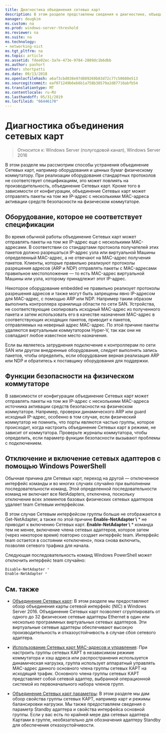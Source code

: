 ```yaml
---
title: Диагностика объединения сетевых карт
description: В этом разделе представлены сведения о диагностике, объединение Сетевых карт в Windows Server 2016.
manager: dougkim
ms.custom: na
ms.prod: windows-server-threshold
ms.reviewer: na
ms.suite: na
ms.technology:
- networking-nict
ms.tgt_pltfrm: na
ms.topic: article
ms.assetid: fdee02ec-3a7e-473e-9784-2889dc1b6dbb
ms.author: pashort
author: shortpatti
ms.date: 09/13/2018
ms.openlocfilehash: a6af3cbd038e97d889269b83d72c77c50680e513
ms.sourcegitcommit: eaf071249b6eb6b1a758b38579a2d87710abfb54
ms.translationtype: MT
ms.contentlocale: ru-RU
ms.lasthandoff: 05/31/2019
ms.locfileid: "66446170"
---
```

# <a name="troubleshooting-nic-teaming"></a>Диагностика объединения сетевых карт

>Относится к: Windows Server (полугодовой канал), Windows Server 2016

В этом разделе мы рассмотрим способы устранения объединение Сетевых карт, например оборудования и ценных бумаг физическому коммутатору.  При реализации оборудования стандартных протоколов не соответствует спецификациям, это может повлиять на производительность, объединение Сетевых карт. Кроме того в зависимости от конфигурации, объединение Сетевых карт может отправлять пакеты на том же IP-адрес с несколькими MAC-адреса активации средств безопасности на физическом коммутаторе.

  
## <a name="hardware-that-doesnt-conform-to-specification"></a>Оборудование, которое не соответствует спецификации  
  
Во время обычной работы объединение Сетевых карт может отправлять пакеты на том же IP-адрес еще с несколькими MAC-адресами. В соответствии со стандартами протокола получателей этих пакетов должно разрешаться IP-адрес узла или виртуальной Машины определенный MAC-адрес, а не отвечают на MAC-адрес получения пакетов.  Клиенты, которые правильно реализуют протоколы разрешения адресов (ARP и NDP) отправлять пакеты с MAC-адресами правильное местоположение — то есть MAC-адрес виртуальной Машины или узла, которому принадлежит этот IP-адрес. 
  
Некоторое оборудование embedded не правильно реализует протоколы разрешения адресов и также могут быть запрещены явно IP-адресом для MAC-адрес, с помощью ARP или NDP.  Например таким образом выполнить контроллера хранилища области по сети SAN. Устройства, не соответствующие скопировать исходный MAC-адрес из полученного пакета и затем использовать его в качестве назначения MAC-адрес в соответствующих исходящих пакетов, приводит к пакетов, отправляемых на неверный адрес MAC-адрес. По этой причине пакеты удаляются виртуальным коммутатором Hyper-V, так как они не совпадают любое известное место назначения.  
  
Если вы являетесь затруднения подключение к контроллерам по сети SAN или другом внедренные оборудования, следует выполнять запись пакетов, чтобы определить, если оборудование верная реализация ARP или NDP и обратитесь к поставщику оборудования для поддержки.  

  
## <a name="physical-switch-security-features"></a>Функции безопасности на физическом коммутаторе  
В зависимости от конфигурации объединение Сетевых карт может отправлять пакеты на том же IP-адрес с несколькими MAC-адреса источника активации средств безопасности на физическом коммутаторе. Например, проверки динамического ARP или guard исходный IP-адрес, особенно в том случае, если физический коммутатор не помнить, что порты являются частью группы, которое происходит, когда настроить объединение Сетевых карт в режиме, не зависит от коммутатора. Проверьте журналы коммутатора, чтобы определить, если параметр функции безопасности вызывают проблемы с подключением. 
  
## <a name="disabling-and-enabling-network-adapters-by-using-windows-powershell"></a>Отключение и включение сетевых адаптеров с помощью Windows PowerShell  

Обычная причина для Сетевых карт, переход на другой — отключенное интерфейс команды и во многих случаях случайно при выполнении последовательности команд.  Этой определенной последовательности команд не включает все NetAdapters, отключена, поскольку отключение всех элементов базовых физических сетевых адаптеров удаляет team Сетевым интерфейсом. 

В этом случае Сетевым интерфейсом группы больше не отображается в Get-NetAdapter, а также по этой причине **Enable-NetAdapter \\** * не приводит к включению Сетевых карт. **Enable-NetAdapter \\** * команда тем не менее, включение члена сетевых адаптеров, которое затем (через некоторое время) повторно создает интерфейс team. Интерфейс team остается в состоянии «отключено», пока снова включить, позволяя сетевого трафика для начала. 

Следующая последовательность команд Windows PowerShell может отключить интерфейс team случайно:  
  
```PowerShell 
Disable-NetAdapter *  
Enable-NetAdapter *  
```  
  

  
## <a name="related-topics"></a>См. также  
- [Объединение Сетевых карт](NIC-Teaming.md): В этом разделе мы предоставляют обзор объединения карты сетевой интерфейс (NIC) в Windows Server 2016. Объединение Сетевых карт позволяет сгруппировать от одного до 32 физические сетевые адаптеры Ethernet в один или несколько программных виртуальных сетевых адаптеров. Эти виртуальные сетевые адаптеры обеспечивают высокую производительность и отказоустойчивость в случае сбоя сетевого адаптера.   

- [Использование Сетевых карт MAC-адресов и управления](NIC-Teaming-MAC-Address-Use-and-Management.md): При настроить группы сетевых КАРТ в независимом режиме коммутатора и хэш адреса или распространения используется динамическая нагрузка, группа использует аппаратный управлять MAC-адрес данного основного члена группы сетевых КАРТ на исходящий трафик. Основного члена группы сетевых КАРТ представляет собой сетевой адаптер, выбранной операционной системой из первоначального набора членов групп.

- [Объединение Сетевых карт параметры](nic-teaming-settings.md): В этом разделе мы дам обзор свойства группы сетевых КАРТ, например карт и режимы балансировки нагрузки. Мы также предоставляем сведения о параметр Standby адаптера и свойства интерфейса основной группы. Если у вас есть по крайней мере два сетевых адаптера Картами в группе, необязательно для обозначения адаптеру Standby для обеспечения отказоустойчивости.
  


